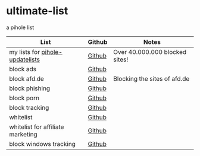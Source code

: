 # ultimate-list
a pihole list

List|Github|Notes
----|------|----
my lists for [pihole-updatelists](https://github.com/jacklul/pihole-updatelists)|[Github](https://raw.githubusercontent.com/ultimate-pihole-list/list/main/blacklist/pihole-updatelists-list.txt)| Over 40.000.000 blocked sites!
block ads|[Github](https://github.com/ultimate-pihole-list/list/raw/main/blacklist/ads.txt)
block afd.de|[Github](https://raw.githubusercontent.com/ultimate-pihole-list/list/main/blacklist/afd.txt)| Blocking the sites of afd.de
block phishing|[Github](https://raw.githubusercontent.com/ultimate-pihole-list/list/main/blacklist/phish.txt)
block porn|[Github](https://github.com/ultimate-pihole-list/list/raw/main/blacklist/porn.txt)
block tracking|[Github](https://github.com/ultimate-pihole-list/list/raw/main/blacklist/tracking.txt)
whitelist|[Github](https://raw.githubusercontent.com/ultimate-pihole-list/list/main/whitelist/whitelist.txt)
whitelist for affiliate marketing | [Github](https://raw.githubusercontent.com/ultimate-pihole-list/list/main/whitelist/affiliate.txt)
block windows tracking|[Github](https://raw.githubusercontent.com/ultimate-pihole-list/list/main/blacklist/windows-tracking.txt)
